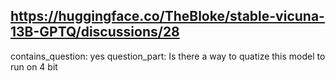 ## https://huggingface.co/TheBloke/stable-vicuna-13B-GPTQ/discussions/28

contains_question: yes
question_part: Is there a way to quatize this model to run on 4 bit